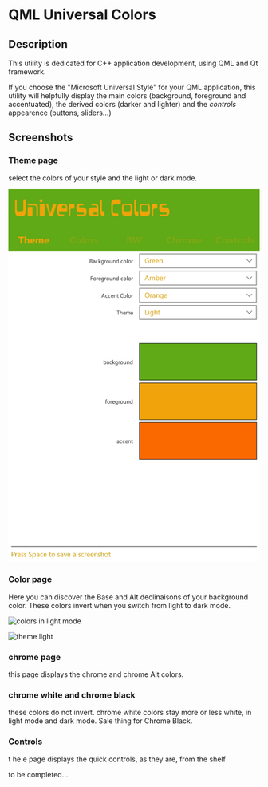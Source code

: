# QML Universal Colors

## Description 

This utility is dedicated for C++ application development, using QML and Qt framework.

If you choose the "Microsoft Universal Style" for your QML application, this utility will helpfully display the main colors (background, foreground and accentuated), the derived colors (darker and lighter) and the *controls* appearence (buttons, sliders...)

## Screenshots

### Theme page

select the colors of your style and the light or dark mode. 

![theme light](Docs/GrAmOr-1-theme-light.png)

### Color page 

Here you can discover the Base and Alt declinaisons of your background color. These colors invert when you switch from light to dark mode.

![colors in light mode](Docs/GrAmOr-1-colors-light.png)

![theme light](Docs/GrAmOr-1-colors-light-bg.png)

### chrome page

this page displays the chrome and chrome Alt colors.


### chrome white and chrome black 

these colors do not invert.
chrome white colors stay more or less white, in light mode and dark mode.
Sale thing for Chrome Black.

### Controls

t he e page displays the quick controls, as they are, from the shelf


to be completed...